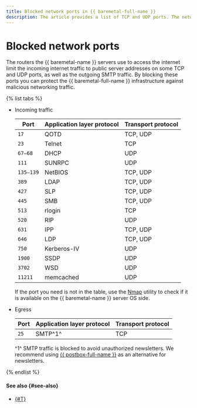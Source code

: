 ```yaml
---
title: Blocked network ports in {{ baremetal-full-name }}
description: The article provides a list of TCP and UDP ports. The network traffic is blocked on these ports when routing data between private {{ baremetal-full-name }} networks and the internet.
---
```


# Blocked network ports

The routers the {{ baremetal-name }} servers use to access the internet limit the incoming internet traffic to public server addresses on some TCP and UDP ports, as well as the outgoing SMTP traffic. By blocking these ports you can protect the {{ baremetal-full-name }} infrastructure against malicious networking traffic.

{% list tabs %}

- Incoming traffic

  **Port** | **Application layer protocol** | **Transport protocol**
  --- | --- | ---
  `17` | QOTD | TCP, UDP
  `23` | Telnet | TCP
  `67–68` | DHCP | UDP
  `111` | SUNRPC | UDP
  `135–139` | NetBIOS | TCP, UDP
  `389` | LDAP | TCP, UDP
  `427` | SLP | TCP, UDP
  `445` | SMB | TCP, UDP
  `513` | rlogin | TCP
  `520` | RIP | UDP
  `631` | IPP | TCP, UDP
  `646` | LDP | TCP, UDP
  `750` | Kerberos-IV | UDP
  `1900` | SSDP | UDP
  `3702` | WSD | UDP
  `11211` | memcached | UDP

  If the port you need is not in the table, use the [Nmap](https://en.wikipedia.org/wiki/Nmap) utility to check if it is available on the {{ baremetal-name }} server OS side.

- Egress

  **Port** | **Application layer protocol** | **Transport protocol**
  --- | --- | ---
  `25` | SMTP^1^ | TCP

  ^1^ SMTP traffic is blocked to avoid unauthorized newsletters. We recommend using [{{ postbox-full-name }}](../../postbox/concepts/index.md) as an alternative for newsletters.

{% endlist %}

#### See also {#see-also}

* [{#T}](./network.md)
